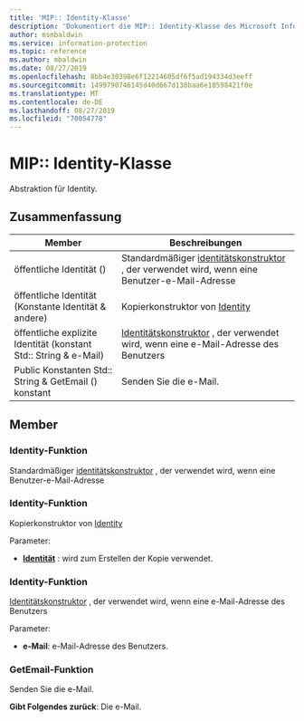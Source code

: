 ```yaml
---
title: 'MIP:: Identity-Klasse'
description: 'Dokumentiert die MIP:: Identity-Klasse des Microsoft Information Protection (MIP) SDK.'
author: msmbaldwin
ms.service: information-protection
ms.topic: reference
ms.author: mbaldwin
ms.date: 08/27/2019
ms.openlocfilehash: 8bb4e30398e6f12214605df6f5ad194334d3eeff
ms.sourcegitcommit: 1499790746145d40d667d138baa6e18598421f0e
ms.translationtype: MT
ms.contentlocale: de-DE
ms.lasthandoff: 08/27/2019
ms.locfileid: "70054778"
---
```

# <a name="class-mipidentity"></a>MIP:: Identity-Klasse 
Abstraktion für Identity.
  
## <a name="summary"></a>Zusammenfassung
 Member                        | Beschreibungen                                
--------------------------------|---------------------------------------------
öffentliche Identität ()  |  Standardmäßiger [identitätskonstruktor](class_mip_identity.md) , der verwendet wird, wenn eine Benutzer-e-Mail-Adresse
öffentliche Identität (Konstante Identität & andere)  |  Kopierkonstruktor von [Identity](class_mip_identity.md)
öffentliche explizite Identität (konstant Std:: String & e-Mail)  |  [Identitätskonstruktor](class_mip_identity.md) , der verwendet wird, wenn eine e-Mail-Adresse des Benutzers
Public Konstanten Std:: String & GetEmail () konstant  |  Senden Sie die e-Mail.
  
## <a name="members"></a>Member
  
### <a name="identity-function"></a>Identity-Funktion
Standardmäßiger [identitätskonstruktor](class_mip_identity.md) , der verwendet wird, wenn eine Benutzer-e-Mail-Adresse
  
### <a name="identity-function"></a>Identity-Funktion
Kopierkonstruktor von [Identity](class_mip_identity.md)

Parameter:  
* **[Identität](class_mip_identity.md)** : wird zum Erstellen der Kopie verwendet.


  
### <a name="identity-function"></a>Identity-Funktion
[Identitätskonstruktor](class_mip_identity.md) , der verwendet wird, wenn eine e-Mail-Adresse des Benutzers

Parameter:  
* **e-Mail**: e-Mail-Adresse des Benutzers.


  
### <a name="getemail-function"></a>GetEmail-Funktion
Senden Sie die e-Mail.

  
**Gibt Folgendes zurück**: Die e-Mail.